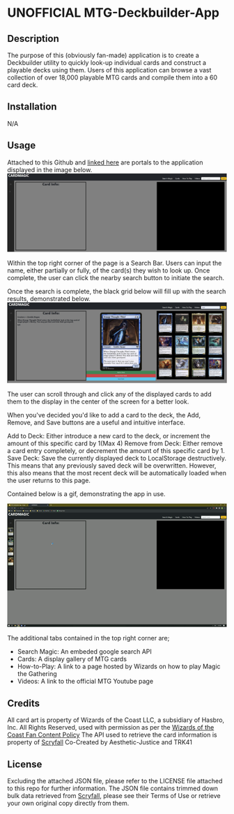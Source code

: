 # UNOFFICIAL MTG-Deckbuilder-App

## Description

The purpose of this (obviously fan-made) application is to create a Deckbuilder utility to quickly look-up individual cards and construct a playable decks using them. Users of this application can browse a vast collection of over 18,000 playable MTG cards and compile them into a 60 card deck.

## Installation

N/A

## Usage

Attached to this Github and [linked here](https://aesthetic-justice.github.io/MTG-Deckbuilder-App/) are portals to the application displayed in the image below.
![alt text](./Develop/MTGDefault.jpg "pre-Search")

Within the top right corner of the page is a Search Bar. Users can input the name, either partially or fully, of the card(s) they wish to look up. Once complete, the user can click the nearby search button to initiate the search.

Once the search is complete, the black grid below will fill up with the search results, demonstrated below.
![alt text](./Develop/MTG2nd.jpg "post-Search")

The user can scroll through and click any of the displayed cards to add them to the display in the center of the screen for a better look.

When you've decided you'd like to add a card to the deck, the Add, Remove, and Save buttons are a useful and intuitive interface.

Add to Deck: Either introduce a new card to the deck, or increment the amount of this specific card by 1(Max 4)
Remove from Deck: Either remove a card entry completely, or decrement the amount of this specific card by 1.
Save Deck: Save the currently displayed deck to LocalStorage destructively. This means that any previously saved deck will be overwritten. However, this also means that the most recent deck will be automatically loaded when the user returns to this page.

Contained below is a gif, demonstrating the app in use.

![alt text](Develop\unknown_2022.10.03-18.18_1.gif "Demonstrating Gif")

The additional tabs contained in the top right corner are;
- Search Magic:
    An embeded google search API
- Cards:
    A display gallery of MTG cards
- How-to-Play:
    A link to a page hosted by Wizards on how to play Magic the Gathering
- Videos:
    A link to the official MTG Youtube page

## Credits

All card art is property of Wizards of the Coast LLC, a subsidiary of Hasbro, Inc. All Rights Reserved, used with permission as per the [Wizards of the Coast Fan Content Policy](https://company.wizards.com/en/legal/fancontentpolicy)
The API used to retrieve the card information is property of [Scryfall](https://scryfall.com/)
Co-Created by Aesthetic-Justice and TRK41

## License

Excluding the attached JSON file, please refer to the LICENSE file attached to this repo for further information.
The JSON file contains trimmed down bulk data retrieved from [Scryfall](https://scryfall.com/), please see their Terms of Use or retrieve your own original copy directly from them.
